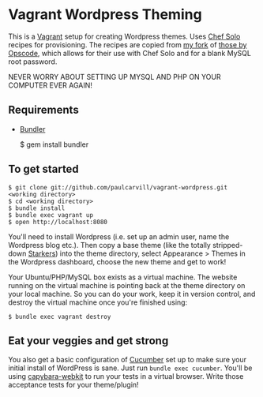 # Vagrant Wordpress Theming #

This is a [Vagrant][vagrant] setup for creating Wordpress themes. Uses
[Chef Solo][chef] recipes for provisioning. The recipes are copied from
[my fork][cookbooks-developish] of [those by Opscode][cookbooks-opscode], which
allows for their use with Chef Solo and for a blank MySQL root password.

NEVER WORRY ABOUT SETTING UP MYSQL AND PHP ON YOUR COMPUTER EVER AGAIN!

## Requirements ##

* [Bundler](http://github.com/carlhuda/bundler)

    $ gem install bundler

## To get started ##

    $ git clone git://github.com/paulcarvill/vagrant-wordpress.git <working directory>
    $ cd <working directory>
    $ bundle install
    $ bundle exec vagrant up
    $ open http://localhost:8080

You'll need to install Wordpress (i.e. set up an admin user, name the Wordpress 
blog etc.). Then copy a base theme (like the totally stripped-down [Starkers][starkers]) into the theme 
directory, select Appearance > Themes in the Wordpress dashboard, choose the new theme and get to work!

Your Ubuntu/PHP/MySQL box exists as a virtual machine. The website running on 
the virtual machine is pointing back at the theme directory on your local 
machine. So you can do your work, keep it in version control, and destroy the 
virtual machine once you're finished using:

    $ bundle exec vagrant destroy

[vagrant]:http://vagrantup.com
[chef]:http://wiki.opscode.com/display/chef/Chef+Solo
[cookbooks-developish]:https://github.com/opscode/cookbooks
[cookbooks-opscode]:https://github.com/opscode/cookbooks
[starkers]:http://starkerstheme.com

## Eat your veggies and get strong ##

You also get a basic configuration of [Cucumber](http://cukes.info/) set up to
make sure your initial install of WordPress is sane. Just run `bundle exec cucumber`.
You'll be using [capybara-webkit](http://github.com/thoughtbot/capybara-webkit) to run your tests in a virtual
browser. Write those acceptance tests for your theme/plugin!

